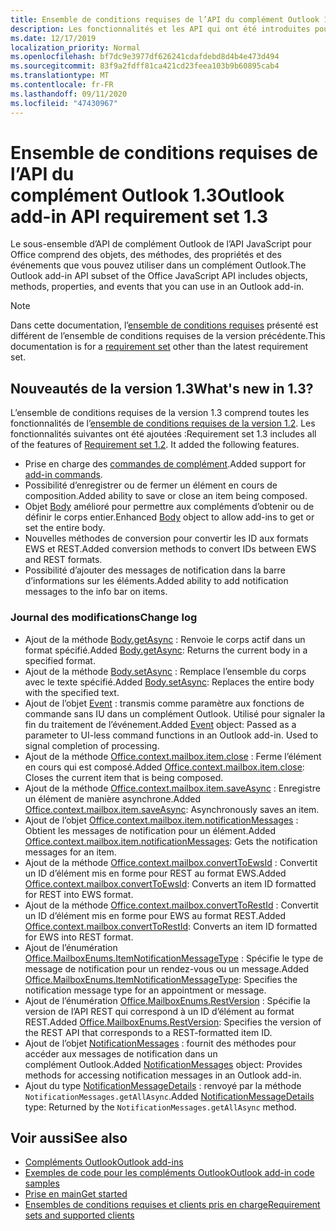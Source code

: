 ```yaml
---
title: Ensemble de conditions requises de l’API du complément Outlook 1.3
description: Les fonctionnalités et les API qui ont été introduites pour les compléments Outlook et les API JavaScript Office dans le cadre de l’API de boîte aux lettres 1,3.
ms.date: 12/17/2019
localization_priority: Normal
ms.openlocfilehash: bf7dc9e3977df626241cdafdebd8d4b4e473d494
ms.sourcegitcommit: 83f9a2fdff81ca421cd23feea103b9b60895cab4
ms.translationtype: MT
ms.contentlocale: fr-FR
ms.lasthandoff: 09/11/2020
ms.locfileid: "47430967"
---
```

# <a name="outlook-add-in-api-requirement-set-13"></a><span data-ttu-id="ce8ff-103">Ensemble de conditions requises de l’API du complément Outlook 1.3</span><span class="sxs-lookup"><span data-stu-id="ce8ff-103">Outlook add-in API requirement set 1.3</span></span>

<span data-ttu-id="ce8ff-104">Le sous-ensemble d’API de complément Outlook de l’API JavaScript pour Office comprend des objets, des méthodes, des propriétés et des événements que vous pouvez utiliser dans un complément Outlook.</span><span class="sxs-lookup"><span data-stu-id="ce8ff-104">The Outlook add-in API subset of the Office JavaScript API includes objects, methods, properties, and events that you can use in an Outlook add-in.</span></span>

> [!NOTE]
> <span data-ttu-id="ce8ff-105">Dans cette documentation, l’[ensemble de conditions requises](../../requirement-sets/outlook-api-requirement-sets.md) présenté est différent de l’ensemble de conditions requises de la version précédente.</span><span class="sxs-lookup"><span data-stu-id="ce8ff-105">This documentation is for a [requirement set](../../requirement-sets/outlook-api-requirement-sets.md) other than the latest requirement set.</span></span>

## <a name="whats-new-in-13"></a><span data-ttu-id="ce8ff-106">Nouveautés de la version 1.3</span><span class="sxs-lookup"><span data-stu-id="ce8ff-106">What's new in 1.3?</span></span>

<span data-ttu-id="ce8ff-p101">L’ensemble de conditions requises de la version 1.3 comprend toutes les fonctionnalités de l’[ensemble de conditions requises de la version 1.2](../requirement-set-1.2/outlook-requirement-set-1.2.md). Les fonctionnalités suivantes ont été ajoutées :</span><span class="sxs-lookup"><span data-stu-id="ce8ff-p101">Requirement set 1.3 includes all of the features of [Requirement set 1.2](../requirement-set-1.2/outlook-requirement-set-1.2.md). It added the following features.</span></span>

- <span data-ttu-id="ce8ff-109">Prise en charge des [commandes de complément](../../../outlook/add-in-commands-for-outlook.md).</span><span class="sxs-lookup"><span data-stu-id="ce8ff-109">Added support for [add-in commands](../../../outlook/add-in-commands-for-outlook.md).</span></span>
- <span data-ttu-id="ce8ff-110">Possibilité d’enregistrer ou de fermer un élément en cours de composition.</span><span class="sxs-lookup"><span data-stu-id="ce8ff-110">Added ability to save or close an item being composed.</span></span>
- <span data-ttu-id="ce8ff-111">Objet [Body](/javascript/api/outlook/office.body?view=outlook-js-1.3&preserve-view=true) amélioré pour permettre aux compléments d’obtenir ou de définir le corps entier.</span><span class="sxs-lookup"><span data-stu-id="ce8ff-111">Enhanced [Body](/javascript/api/outlook/office.body?view=outlook-js-1.3&preserve-view=true) object to allow add-ins to get or set the entire body.</span></span>
- <span data-ttu-id="ce8ff-112">Nouvelles méthodes de conversion pour convertir les ID aux formats EWS et REST.</span><span class="sxs-lookup"><span data-stu-id="ce8ff-112">Added conversion methods to convert IDs between EWS and REST formats.</span></span>
- <span data-ttu-id="ce8ff-113">Possibilité d’ajouter des messages de notification dans la barre d’informations sur les éléments.</span><span class="sxs-lookup"><span data-stu-id="ce8ff-113">Added ability to add notification messages to the info bar on items.</span></span>

### <a name="change-log"></a><span data-ttu-id="ce8ff-114">Journal des modifications</span><span class="sxs-lookup"><span data-stu-id="ce8ff-114">Change log</span></span>

- <span data-ttu-id="ce8ff-115">Ajout de la méthode [Body.getAsync](/javascript/api/outlook/office.body?view=outlook-js-1.3&preserve-view=true#getasync-coerciontype--options--callback-) : Renvoie le corps actif dans un format spécifié.</span><span class="sxs-lookup"><span data-stu-id="ce8ff-115">Added [Body.getAsync](/javascript/api/outlook/office.body?view=outlook-js-1.3&preserve-view=true#getasync-coerciontype--options--callback-): Returns the current body in a specified format.</span></span>
- <span data-ttu-id="ce8ff-116">Ajout de la méthode [Body.setAsync](/javascript/api/outlook/office.body?view=outlook-js-1.3&preserve-view=true#setasync-data--options--callback-) : Remplace l’ensemble du corps avec le texte spécifié.</span><span class="sxs-lookup"><span data-stu-id="ce8ff-116">Added [Body.setAsync](/javascript/api/outlook/office.body?view=outlook-js-1.3&preserve-view=true#setasync-data--options--callback-): Replaces the entire body with the specified text.</span></span>
- <span data-ttu-id="ce8ff-p102">Ajout de l’objet [Event](/javascript/api/office/office.addincommands.event) : transmis comme paramètre aux fonctions de commande sans IU dans un complément Outlook. Utilisé pour signaler la fin du traitement de l’événement.</span><span class="sxs-lookup"><span data-stu-id="ce8ff-p102">Added [Event](/javascript/api/office/office.addincommands.event) object: Passed as a parameter to UI-less command functions in an Outlook add-in. Used to signal completion of processing.</span></span>
- <span data-ttu-id="ce8ff-119">Ajout de la méthode [Office.context.mailbox.item.close](office.context.mailbox.item.md#methods) : Ferme l’élément en cours qui est composé.</span><span class="sxs-lookup"><span data-stu-id="ce8ff-119">Added [Office.context.mailbox.item.close](office.context.mailbox.item.md#methods): Closes the current item that is being composed.</span></span>
- <span data-ttu-id="ce8ff-120">Ajout de la méthode [Office.context.mailbox.item.saveAsync](office.context.mailbox.item.md#methods) : Enregistre un élément de manière asynchrone.</span><span class="sxs-lookup"><span data-stu-id="ce8ff-120">Added [Office.context.mailbox.item.saveAsync](office.context.mailbox.item.md#methods): Asynchronously saves an item.</span></span>
- <span data-ttu-id="ce8ff-121">Ajout de l’objet [Office.context.mailbox.item.notificationMessages](office.context.mailbox.item.md#properties) : Obtient les messages de notification pour un élément.</span><span class="sxs-lookup"><span data-stu-id="ce8ff-121">Added [Office.context.mailbox.item.notificationMessages](office.context.mailbox.item.md#properties): Gets the notification messages for an item.</span></span>
- <span data-ttu-id="ce8ff-122">Ajout de la méthode [Office.context.mailbox.convertToEwsId](office.context.mailbox.md#methods) : Convertit un ID d’élément mis en forme pour REST au format EWS.</span><span class="sxs-lookup"><span data-stu-id="ce8ff-122">Added [Office.context.mailbox.convertToEwsId](office.context.mailbox.md#methods): Converts an item ID formatted for REST into EWS format.</span></span>
- <span data-ttu-id="ce8ff-123">Ajout de la méthode [Office.context.mailbox.convertToRestId](office.context.mailbox.md#methods) : Convertit un ID d’élément mis en forme pour EWS au format REST.</span><span class="sxs-lookup"><span data-stu-id="ce8ff-123">Added [Office.context.mailbox.convertToRestId](office.context.mailbox.md#methods): Converts an item ID formatted for EWS into REST format.</span></span>
- <span data-ttu-id="ce8ff-124">Ajout de l’énumération [Office.MailboxEnums.ItemNotificationMessageType](/javascript/api/outlook/office.mailboxenums.itemnotificationmessagetype?view=outlook-js-1.3&preserve-view=true) : Spécifie le type de message de notification pour un rendez-vous ou un message.</span><span class="sxs-lookup"><span data-stu-id="ce8ff-124">Added [Office.MailboxEnums.ItemNotificationMessageType](/javascript/api/outlook/office.mailboxenums.itemnotificationmessagetype?view=outlook-js-1.3&preserve-view=true): Specifies the notification message type for an appointment or message.</span></span>
- <span data-ttu-id="ce8ff-125">Ajout de l’énumération [Office.MailboxEnums.RestVersion](/javascript/api/outlook/office.mailboxenums.restversion?view=outlook-js-1.3&preserve-view=true) : Spécifie la version de l’API REST qui correspond à un ID d’élément au format REST.</span><span class="sxs-lookup"><span data-stu-id="ce8ff-125">Added [Office.MailboxEnums.RestVersion](/javascript/api/outlook/office.mailboxenums.restversion?view=outlook-js-1.3&preserve-view=true): Specifies the version of the REST API that corresponds to a REST-formatted item ID.</span></span>
- <span data-ttu-id="ce8ff-126">Ajout de l’objet [NotificationMessages](/javascript/api/outlook/office.notificationmessages?view=outlook-js-1.3&preserve-view=true) : fournit des méthodes pour accéder aux messages de notification dans un complément Outlook.</span><span class="sxs-lookup"><span data-stu-id="ce8ff-126">Added [NotificationMessages](/javascript/api/outlook/office.notificationmessages?view=outlook-js-1.3&preserve-view=true) object: Provides methods for accessing notification messages in an Outlook add-in.</span></span>
- <span data-ttu-id="ce8ff-127">Ajout du type [NotificationMessageDetails](/javascript/api/outlook/office.notificationmessagedetails?view=outlook-js-1.3&preserve-view=true) : renvoyé par la méthode `NotificationMessages.getAllAsync`.</span><span class="sxs-lookup"><span data-stu-id="ce8ff-127">Added [NotificationMessageDetails](/javascript/api/outlook/office.notificationmessagedetails?view=outlook-js-1.3&preserve-view=true) type: Returned by the `NotificationMessages.getAllAsync` method.</span></span>

## <a name="see-also"></a><span data-ttu-id="ce8ff-128">Voir aussi</span><span class="sxs-lookup"><span data-stu-id="ce8ff-128">See also</span></span>

- [<span data-ttu-id="ce8ff-129">Compléments Outlook</span><span class="sxs-lookup"><span data-stu-id="ce8ff-129">Outlook add-ins</span></span>](../../../outlook/outlook-add-ins-overview.md)
- [<span data-ttu-id="ce8ff-130">Exemples de code pour les compléments Outlook</span><span class="sxs-lookup"><span data-stu-id="ce8ff-130">Outlook add-in code samples</span></span>](https://developer.microsoft.com/outlook/gallery/?filterBy=Outlook,Samples,Add-ins)
- [<span data-ttu-id="ce8ff-131">Prise en main</span><span class="sxs-lookup"><span data-stu-id="ce8ff-131">Get started</span></span>](../../../quickstarts/outlook-quickstart.md)
- [<span data-ttu-id="ce8ff-132">Ensembles de conditions requises et clients pris en charge</span><span class="sxs-lookup"><span data-stu-id="ce8ff-132">Requirement sets and supported clients</span></span>](../../requirement-sets/outlook-api-requirement-sets.md)
